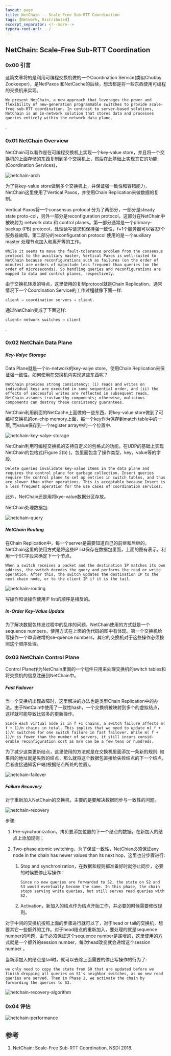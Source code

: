 ```yaml
---
layout: page
title: NetChain -- Scale-Free Sub-RTT Coordination
tags: [Network, Distributed]
excerpt_separator: <!--more-->
typora-root-url: ../
---
```




## NetChain: Scale-Free Sub-RTT Coordination 



### 0x00 引言

   这篇文章将的是利用可编程交换机做的一个Coordination Service(类似Chubby Zookeeper)，是NetPaxos 和NetCache的后续，想法都是将一些东西使用可编程的交换机来实现。

  ```
We present NetChain, a new approach that leverages the power and flexibility of new-generation programmable switches to provide scale-free sub-RTT coordination. In contrast to server-based solutions, NetChain is an in-network solution that stores data and processes queries entirely within the network data plane. 
  ```

.

### 0x01 NetChain Overview 

  NetChain可以看作是在可编程交换机上实现一个key-value store，并且将一个交换机的上面存储的东西复制到多个交换机上，然后在此基础上实现其它的功能(Coordination Services)，

![netchain-arch](/assets/img/netchain-arch.png)



  为了将key-value store做到多个交换机上，并保证强一致性和容错能力，NetChain这里使用了Vertical Paxos，并使用Chain Replication来做数据的复制。

  Vertical Paxos将一个consensus protocol 分为了两部分，一部分是steady state proto-col，另外一部分是reconfiguration protocol，这部分在NetChain中被映射为 network data 和 control planes。第一部分通常是一个primary-backup (PB) protocol，处理读写请求和保持强一致性，f+1个服务器可以容忍f个服务器故障。第二部分的reconfiguration protocol 使用的是一个auxiliary master 处理节点加入和离开等的工作。

```
While it seems to move the fault-tolerance problem from the consensus protocol to the auxiliary master, Vertical Paxos is well-suited to NetChain because reconfigurations such as failures (on the order of minutes) are orders of magnitude less frequent than queries (on the order of microseconds). So handling queries and reconfigurations are mapped to data and control planes, respectively.
```



由于交换机转发的特点，这里使用的复制protocol就是Chain Replication，通常情况下一个Coordination Service的工作过程就像下面一样:

```
client → coordination servers → client.
```

通过NetChain变成了下面这样:

```
client→ network switches → client
```

.

### 0x02 NetChain Data Plane  

##### Key-Valye Storage

  Data Plane就是一个in-network的key-valye store，使用Chain Replication来保证强一致性。如何使用在交换机内实现这些东西呢？

  ```
NetChain provides strong consistency: (i) reads and writes on individual keys are executed in some sequential order, and (ii) the effects of successful writes are reflected in subsequent reads. NetChain assumes trustworthy components; otherwise, malicious components can destroy these consistency guarantees.
  ```

  NetChain利用前面的NetCache上面做的一些东西，将key-value store做到了可编程交换机的on-chip memory上面，每一个key作为保存到match table中的一项, 而value保存到一个register array中的一个位置中. 

![netchain-key-valye-storage](/assets/img/netchain-key-valye-storage.png)

  

  NetChain利用可编程交换机的支持自定义的包格式的功能，在UDP的基础上实现NetChain的包格式(Figure 2(b) )。包里面包含了操作类型，key，value等的字段.

```
Delete queries invalidate key-value items in the data plane and requires the control plane for garbage collection. Insert queries require the control plane to set up entries in switch tables, and thus are slower than other operations. This is acceptable because Insert is a less frequent operation for the use cases of coordination services.
```

此外，NetChain还是用将kye-value数据分区存放。

NetChain处理数据包:

![netchain-query](/assets/img/netchain-query.png)

>

##### NetChain Routing 

   在Chain Replication中，每一个server是需要知道自己的前继和后继的，NetChain这里的使用方式是将这些IP list保存在数据包里面，上面的图有表示。利用一个SC字段来确定下一个节点。

```
When a switch receives a packet and the destination IP matches its own address, the switch decodes the query and performs the read or write operation. After this, the switch updates the destination IP to the next chain node, or to the client IP if it is the tail.
```

![netchain-routing](/assets/img/netchain-routing.png)



 写操作和读操作使用IP list的顺序是相反的。

>

##### In-Order Key-Value Update 

  为了解决数据包转发过程中的乱序的问题，NetChain使用的方式就是一个sequence numbers，使用方式在上面的伪代码的图中有体现。第一个交换机给写操作一个单调递增的se-quence numbers，其它的交换机对于这些操作必须按照这个顺序处理。

>

### 0x03 NetChain Control Plane 

  Control Plane作为NetChain里面的一个组件只用来处理交换机的switch tables和将交换机的信息注册到NetChain中。

##### Fast Failover 

  当一个交换机出现故障时，这里解决的办法也是类型Chain Replication中的办法。由于NetCain中使用了一致性hash，一个交换机被映射到多个的虚拟结点，这样就可能导致比较多的更新操作。

```
Since each virtual node is in f +1 chains, a switch failure affects m( f + 1)/n chains in total. This implies that we need to update m( f + 1)/n switches for one switch failure in fast failover. While m( f + 1)/n is fewer than the number of servers, it still incurs consid- erable reconfiguration cost as m/n can be a few tens or hundreds. 
```

为了减少这类更新结点，这里使用的方法就是在交换机里面添加一条新的规则: 如果目的地址就是失败的结点，那么就将这个数据包直接给失败结点的下一个结点，后者直接通知客户端(根据结点所处的位置)。

![netchain-failover](/assets/img/netchain-failover.png)

>

##### Failure Recovery 

  对于重新加入NetChain的交换机，主要的是要解决数据同步与一致性的问题。

![netchain-recovery](/assets/img/netchain-recovery.png)

步骤:

1. Pre-synchronization，拷贝要添加位置的下一个结点的数据，在新加入的结点上添加规则；

2. Two-phase atomic switching，为了保证一致性，NetChian必须保证any node in the chain has newer values than its next hop，这里也分步骤进行:

   1. Stop and synchronization，在数据和规则都准备好时就停止同步，必要的时候要停止写操作：

      ```
      Since no new queries are forwarded to S2, the state on S2 and S3 would eventually become the same. In this phase, the chain stops serving write queries, but still serves read queries with S2.
      ```

   2. Activation，新加入的结点作为结点开始工作，并必要的时候需要修改规则。

  对于中间的交换机按照上面的步骤进行就可以了，对于head or tail的交换机，想要其它一些额外的工作。对于head结点的重新加入，要处理的就是sequence number的问题，由于必须保证这个sequence number是递增的，这里使用的方式就是一个额外的session number，每次head改变就会递增这个session number 。

  当新添加入的结点是tail时，就可以去除上面需要的停止写操作的行为了:

```
we only need to copy the state from S0 that are updated before we finish dropping all queries on S1’s neighbor switches, as no new read queries are served. Then in Phase 2, we activate the chain by forwarding the queries to S3.
```

![netchain-recovery-algorithm](/assets/img/netchain-recovery-algorithm.png)

>

### 0x04 评估

![netchain-performance](/assets/img/netchain-performance.png)

>

## 参考

1. NetChain: Scale-Free Sub-RTT Coordination, NSDI 2018.